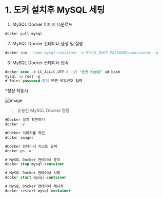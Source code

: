 # 1. 도커 설치후 MySQL 세팅

  1. MySQL Docker 이미지 다운로드
```SQL
docker pull mysql
```


 2. MySQL Docker 컨테이너 생성 및 실행
```SQL
docker run --name mysql-container -e MYSQL_ROOT_PASSWORD=<password> -d -p 3306:3306 mysql:latest
```

 3. MySQL Docker 컨테이너 접속
```SQL
docker exec -e LC_ALL=C.UTF-8 -it "본인 Key값" ad bash
mysql -u root -p
# Enter password:창이 뜨면 비밀번호 입력 
```

*정상 작동시 

![image](https://user-images.githubusercontent.com/80855939/212869766-eb158acc-c3b0-41ab-a333-97b806158440.png)


 > 유용한 MySQL Docker 명령

```SQL 
#Docker 설치 확인하기
docker -v

#Docker 이미지를 확인
docker images

#Docker 컨테이너 리스트 출력
docker ps -a

# MySQL Docker 컨테이너 중지
docker stop mysql-container

# MySQL Docker 컨테이너 시작
docker start mysql-container

# MySQL Docker 컨테이너 재시작
docker restart mysql-container
```
